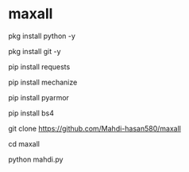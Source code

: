 # maxall

pkg install python -y

pkg install git -y

pip install requests 

pip install mechanize

pip install pyarmor

pip install bs4

git clone https://github.com/Mahdi-hasan580/maxall

cd maxall

python mahdi.py
